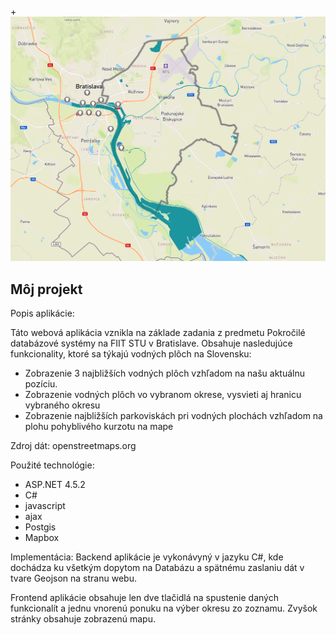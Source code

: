 +![Preview](/2016-11-25.png)

## Môj projekt
Popis aplikácie:

Táto webová aplikácia vznikla na základe zadania z predmetu Pokročilé databázové systémy na FIIT STU v Bratislave.
Obsahuje nasledujúce funkcionality, ktoré sa týkajú vodných plôch na Slovensku:

- Zobrazenie 3 najbližších vodných plôch vzhľadom na našu aktuálnu pozíciu.
- Zobrazenie vodných plôch vo vybranom okrese, vysvieti aj hranicu vybraného okresu
- Zobrazenie najbližších parkoviskách pri vodných plochách vzhľadom na plohu pohyblivého kurzotu na mape

Zdroj dát:
openstreetmaps.org

Použité technológie:

- ASP.NET 4.5.2
- C#
- javascript
- ajax
- Postgis
- Mapbox

Implementácia:
Backend aplikácie je vykonávyný v jazyku C#, kde dochádza ku všetkým dopytom na Databázu a spätnému zaslaniu dát v tvare Geojson na stranu webu.

Frontend aplikácie obsahuje len dve tlačidlá na spustenie daných funkcionalít a jednu vnorenú ponuku na výber okresu zo zoznamu. Zvyšok stránky
obsahuje zobrazenú mapu.
